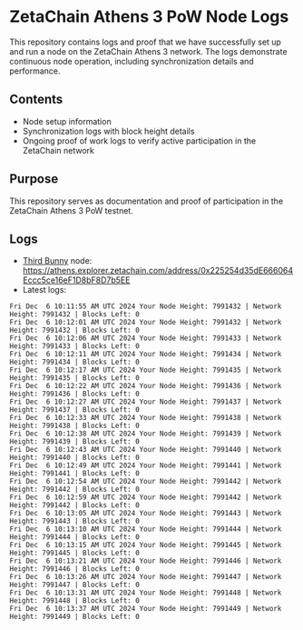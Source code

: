 # ZetaChain Athens 3 PoW Node Logs
This repository contains logs and proof that we have successfully set up and run a node on the ZetaChain Athens 3 network. The logs demonstrate continuous node operation, including synchronization details and performance.

## Contents
- Node setup information
- Synchronization logs with block height details
- Ongoing proof of work logs to verify active participation in the ZetaChain network

## Purpose
This repository serves as documentation and proof of participation in the ZetaChain Athens 3 PoW testnet.

## Logs

- [Third Bunny](https://thirdbunny.xyz/) node: https://athens.explorer.zetachain.com/address/0x225254d35dE666064Eccc5ce16eF1D8bF8D7b5EE
- Latest logs:
```
Fri Dec  6 10:11:55 AM UTC 2024 Your Node Height: 7991432 | Network Height: 7991432 | Blocks Left: 0
Fri Dec  6 10:12:01 AM UTC 2024 Your Node Height: 7991432 | Network Height: 7991432 | Blocks Left: 0
Fri Dec  6 10:12:06 AM UTC 2024 Your Node Height: 7991433 | Network Height: 7991433 | Blocks Left: 0
Fri Dec  6 10:12:11 AM UTC 2024 Your Node Height: 7991434 | Network Height: 7991434 | Blocks Left: 0
Fri Dec  6 10:12:17 AM UTC 2024 Your Node Height: 7991435 | Network Height: 7991435 | Blocks Left: 0
Fri Dec  6 10:12:22 AM UTC 2024 Your Node Height: 7991436 | Network Height: 7991436 | Blocks Left: 0
Fri Dec  6 10:12:27 AM UTC 2024 Your Node Height: 7991437 | Network Height: 7991437 | Blocks Left: 0
Fri Dec  6 10:12:33 AM UTC 2024 Your Node Height: 7991438 | Network Height: 7991438 | Blocks Left: 0
Fri Dec  6 10:12:38 AM UTC 2024 Your Node Height: 7991439 | Network Height: 7991439 | Blocks Left: 0
Fri Dec  6 10:12:43 AM UTC 2024 Your Node Height: 7991440 | Network Height: 7991440 | Blocks Left: 0
Fri Dec  6 10:12:49 AM UTC 2024 Your Node Height: 7991441 | Network Height: 7991441 | Blocks Left: 0
Fri Dec  6 10:12:54 AM UTC 2024 Your Node Height: 7991442 | Network Height: 7991442 | Blocks Left: 0
Fri Dec  6 10:12:59 AM UTC 2024 Your Node Height: 7991442 | Network Height: 7991442 | Blocks Left: 0
Fri Dec  6 10:13:05 AM UTC 2024 Your Node Height: 7991443 | Network Height: 7991443 | Blocks Left: 0
Fri Dec  6 10:13:10 AM UTC 2024 Your Node Height: 7991444 | Network Height: 7991444 | Blocks Left: 0
Fri Dec  6 10:13:15 AM UTC 2024 Your Node Height: 7991445 | Network Height: 7991445 | Blocks Left: 0
Fri Dec  6 10:13:21 AM UTC 2024 Your Node Height: 7991446 | Network Height: 7991446 | Blocks Left: 0
Fri Dec  6 10:13:26 AM UTC 2024 Your Node Height: 7991447 | Network Height: 7991447 | Blocks Left: 0
Fri Dec  6 10:13:31 AM UTC 2024 Your Node Height: 7991448 | Network Height: 7991448 | Blocks Left: 0
Fri Dec  6 10:13:37 AM UTC 2024 Your Node Height: 7991449 | Network Height: 7991449 | Blocks Left: 0
```
